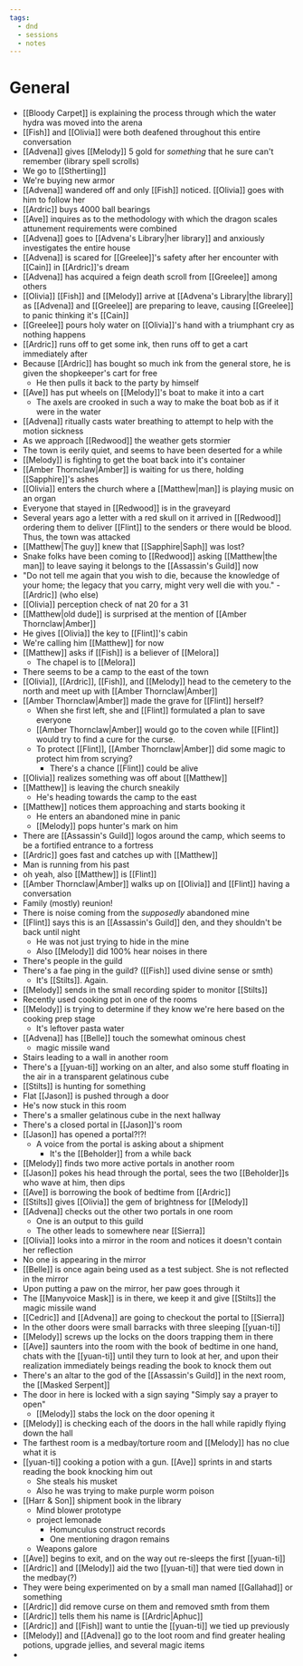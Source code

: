 ```yaml
---
tags:
  - dnd
  - sessions
  - notes
---
```

# General
- [[Bloody Carpet]] is explaining the process through which the water hydra was moved into the arena
- [[Fish]] and [[Olivia]] were both deafened throughout this entire conversation
- [[Advena]] gives [[Melody]] 5 gold for *something* that he sure can't remember (library spell scrolls)
- We go to [[Sthertiing]]
- We're buying new armor
- [[Advena]] wandered off and only [[Fish]] noticed. [[Olivia]] goes with him to follow her
- [[Ardric]] buys 4000 ball bearings
- [[Ave]] inquires as to the methodology  with which the dragon scales attunement requirements were combined
- [[Advena]] goes to [[Advena's Library|her library]] and anxiously investigates the entire house
- [[Advena]] is scared for [[Greelee]]'s safety after her encounter with [[Cain]] in [[Ardric]]'s dream
- [[Advena]] has acquired a feign death scroll from [[Greelee]] among others
- [[Olivia]] [[Fish]] and [[Melody]] arrive at [[Advena's Library|the library]] as [[Advena]] and [[Greelee]] are preparing to leave, causing [[Greelee]] to panic thinking it's [[Cain]]
- [[Greelee]] pours holy water on [[Olivia]]'s hand with a triumphant cry as nothing happens
- [[Ardric]] runs off to get some ink, then runs off to get a cart immediately after
- Because [[Ardric]] has bought so much ink from the general store, he is given the shopkeeper's cart for free
	- He then pulls it back to the party by himself
- [[Ave]] has put wheels on [[Melody]]'s boat to make it into a cart
	- The axels are crooked in such a way to make the boat bob as if it were in the water
- [[Advena]] ritually casts water breathing to attempt to help with the motion sickness
- As we approach [[Redwood]] the weather gets stormier
- The town is eerily quiet, and seems to have been deserted for a while
- [[Melody]] is fighting to get the boat back into it's container
- [[Amber Thornclaw|Amber]] is waiting for us there, holding [[Sapphire]]'s ashes
- [[Olivia]] enters the church where a [[Matthew|man]] is playing music on an organ
- Everyone that stayed in [[Redwood]] is in the graveyard
- Several years ago a letter with a red skull on it arrived in [[Redwood]] ordering them to deliver [[Flint]] to the senders or there would be blood. Thus, the town was attacked
- [[Matthew|The guy]] knew that [[Sapphire|Saph]] was lost?
- Snake folks have been coming to [[Redwood]] asking [[Matthew|the man]] to leave saying it belongs to the [[Assassin's Guild]] now
- "Do not tell me again that you wish to die, because the knowledge of your home; the legacy that you carry, might very well die with you." - [[Ardric]] (who else)
- [[Olivia]] perception check of nat 20 for a 31
- [[Matthew|old dude]] is surprised at the mention of [[Amber Thornclaw|Amber]]
- He gives [[Olivia]] the key to [[Flint]]'s cabin
- We're calling him [[Matthew]] for now
- [[Matthew]] asks if [[Fish]] is a believer of [[Melora]]
	- The chapel is to [[Melora]]
- There seems to be a camp to the east of the town
- [[Olivia]], [[Ardric]], [[Fish]], and [[Melody]] head to the cemetery to the north and meet up with [[Amber Thornclaw|Amber]]
- [[Amber Thornclaw|Amber]] made the grave for [[Flint]] herself?
	- When she first left, she and [[Flint]] formulated a plan to save everyone
	- [[Amber Thornclaw|Amber]] would go to the coven while [[Flint]] would try to find a cure for the curse.
	- To protect [[Flint]], [[Amber Thornclaw|Amber]] did some magic to protect him from scrying?
		- There's a chance [[Flint]] could be alive
- [[Olivia]] realizes something was off about [[Matthew]]
- [[Matthew]] is leaving the church sneakily
	- He's heading towards the camp to the east
- [[Matthew]] notices them approaching and starts booking it
	- He enters an abandoned mine in panic
	- [[Melody]] pops hunter's mark on him
- There are [[Assassin's Guild]] logos around the camp, which seems to be a fortified entrance to a fortress
- [[Ardric]] goes fast and catches up with [[Matthew]]
- Man is running from his past
- oh yeah, also [[Matthew]] is [[Flint]]
- [[Amber Thornclaw|Amber]] walks up on [[Olivia]] and [[Flint]] having a conversation
- Family (mostly) reunion!
- There is noise coming from the *supposedly* abandoned mine
- [[Flint]] says this is an [[Assassin's Guild]] den, and they shouldn't be back until night
	- He was not just trying to hide in the mine
	- Also [[Melody]] did 100% hear noises in there
- There's people in the guild
- There's a fae ping in the guild? ([[Fish]] used divine sense or smth)
	- It's [[Stilts]]. Again.
- [[Melody]] sends in the small recording spider to monitor [[Stilts]]
- Recently used cooking pot in one of the rooms
- [[Melody]] is trying to determine if they know we're here based on the cooking prep stage
	- It's leftover pasta water
- [[Advena]] has [[Belle]] touch the somewhat ominous chest
	- magic missile wand
- Stairs leading to a wall in another room
- There's a [[yuan-ti]] working on an alter, and also some stuff floating in the air in a transparent gelatinous cube
- [[Stilts]] is hunting for something
- Flat [[Jason]] is pushed through a door
- He's now stuck in this room
- There's a smaller gelatinous cube in the next hallway
- There's a closed portal in [[Jason]]'s room
- [[Jason]] has opened a portal?!?!
	- A voice from the portal is asking about a shipment
		- It's the [[Beholder]] from a while back
- [[Melody]] finds two more active portals in another room
- [[Jason]] pokes his head through the portal, sees the two [[Beholder]]s who wave at him, then dips
- [[Ave]] is borrowing the book of bedtime from [[Ardric]]
- [[Stilts]] gives [[Olivia]] the gem of brightness for [[Melody]]
- [[Advena]] checks out the other two portals in one room
	- One is an output to this guild
	- The other leads to somewhere near [[Sierra]]
- [[Olivia]] looks into a mirror in the room and notices it doesn't contain her reflection
- No one is appearing in the mirror
- [[Belle]] is once again being used as a test subject. She is not reflected in the mirror
- Upon putting a paw on the mirror, her paw goes through it
- The [[Manyvoice Mask]] is in there, we keep it and give [[Stilts]] the magic missile wand
- [[Cedric]] and [[Advena]] are going to checkout the portal to [[Sierra]]
- In the other doors were small barracks with three sleeping [[yuan-ti]]
- [[Melody]] screws up the locks on the doors trapping them in there
- [[Ave]] saunters into the room with the book of bedtime in one hand, chats with the [[yuan-ti]] until they turn to look at her, and upon their realization immediately beings reading the book to knock them out
- There's an altar to the god of the [[Assassin's Guild]] in the next room, the [[Masked Serpent]]
- The door in here is locked with a sign saying "Simply say a prayer to open"
	- [[Melody]] stabs the lock on the door opening it
- [[Melody]] is checking each of the doors in the hall while rapidly flying down the hall
- The farthest room is a medbay/torture room and [[Melody]] has no clue what it is
- [[yuan-ti]] cooking a potion with a gun. [[Ave]] sprints in and starts reading the book knocking him out
	- She steals his musket
	- Also he was trying to make purple worm poison
- [[Harr & Son]] shipment book in the library
	- Mind blower prototype
	- project lemonade
		- Homunculus construct records
		- One mentioning dragon remains
	- Weapons galore
- [[Ave]] begins to exit, and on the way out re-sleeps the first [[yuan-ti]]
- [[Ardric]] and [[Melody]] aid the two [[yuan-ti]] that were tied down in the medbay(?)
- They were being experimented on by a small man named [[Gallahad]] or something
- [[Ardric]] did remove curse on them and removed smth from them
- [[Ardric]] tells them his name is [[Ardric|Aphuc]]
- [[Ardric]] and [[Fish]] want to untie the [[yuan-ti]] we tied up previously
- [[Melody]] and [[Advena]] go to the loot room and find greater healing potions, upgrade jellies, and several magic items
- 